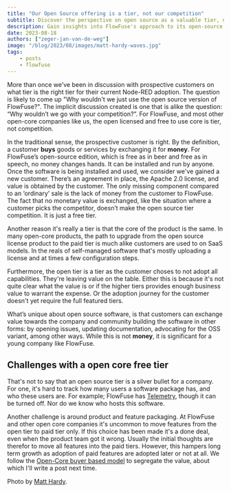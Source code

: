```yaml
---
title: "Our Open Source offering is a tier, not our competition"
subtitle: Discover the perspective on open source as a valuable tier, not competition.
description: Gain insights into FlowFuse's approach to its open-source tier versus its paid offerings. Understand why the open-source model is considered a tier, not competition.
date: 2023-08-18
authors: ["zeger-jan-van-de-weg"]
image: "/blog/2023/08/images/matt-hardy-waves.jpg"
tags:
    - posts
    - flowfuse
---
```


More than once we’ve been in discussion with prospective customers on what tier
is the right tier for their current Node-RED adoption. The question is likely to
come up "Why wouldn't we just use the open source version of FlowFuse?". The
implicit discussion created is one that is alike the question:
“Why wouldn’t we go with your competition?”. For FlowFuse, and most other open-core
companies like us, the open licensed and free to use core is tier, not competition.

<!--more-->

In the traditional sense, the prospective customer is right. By the definition,
a customer **buys** goods or services by exchanging it for **money**. For 
FlowFuse’s open-source edition, which is free as in beer and free as in speech,
no money changes hands. It can be installed and run by anyone. Once the software
is being installed and used, we consider we've gained a new customer.
There’s an agreement in place, the Apache 2.0 license, and value is obtained by
the customer. The only missing component compared to an ‘ordinary’ sale is the lack
of money from the customer to FlowFuse. The fact that no monetary value is exchanged,
like the situation where a customer picks the competitor, doesn’t make the open
source tier competition. It is just a free tier.

Another reason it's really a tier is that the core of the product is the same. In
many open-core products, the path to upgrade from the open source license product to
the paid tier is much alike customers are used to on SaaS models. In the reals of
self-managed software that's mostly uploading a license and  at times a few configuration
steps.

Furthermore, the open tier is a tier as the customer choses to not adopt all
capabilities. They're leaving value on the table. Either this is because it's not
quite clear what the value is or if  the higher tiers provides
enough business value to warrant the expense. Or the adoption journey for the
customer doesn't yet require the full featured tiers.

What’s unique about open source software, is that customers can exchange value
towards the company and community building the software in other forms: by
opening issues, updating documentation, advocating for the OSS variant, among
other ways. While this is not **money**, it is significant for a young company
like FlowFuse.

## Challenges with a open core free tier

That's not to say that an open source tier is a silver bullet for a company. For
one, it's hard to track how many users a software package has, and who these users
are. For example; FlowFuse has [Telemetry](/docs/admin/telemetry/#usage-telemetry),
though it can be turned off. Nor do we know who hosts this software.

Another challenge is around product and feature packaging. At FlowFuse and other open core companies it's
uncommon to move features from the open tier to paid tier only. If this choice has
been made it's a done deal, even when the product team got it wrong. Usually the
initial thoughts are therefor to move all features into the paid tiers. However,
this hampers long term growth as adoption of paid features are adopted later or
not at all. We follow the
[Open-Core buyer based model](https://opencoreventures.com/blog/2023-01-open-core-standard-pricing-model)
to segregate the value, about which I'll write a post next time.

Photo by <a href="https://unsplash.com/@matthardy">Matt Hardy</a>.
